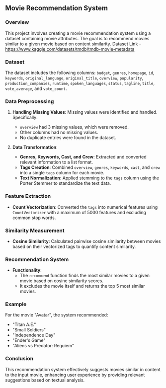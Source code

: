 ## Movie Recommendation System

### Overview
This project involves creating a movie recommendation system using a dataset containing movie attributes. The goal is to recommend movies similar to a given movie based on content similarity.
Dataset Link - https://www.kaggle.com/datasets/tmdb/tmdb-movie-metadata

### Dataset
The dataset includes the following columns: `budget`, `genres`, `homepage`, `id`, `keywords`, `original_language`, `original_title`, `overview`, `popularity`, `production_companies`, `runtime`, `spoken_languages`, `status`, `tagline`, `title`, `vote_average`, and `vote_count`.

### Data Preprocessing
1. **Handling Missing Values**: Missing values were identified and handled. Specifically:
   - `overview` had 3 missing values, which were removed.
   - Other columns had no missing values.
   - No duplicate entries were found in the dataset.

2. **Data Transformation**:
   - **Genres, Keywords, Cast, and Crew**: Extracted and converted relevant information to a list format.
   - **Tags Creation**: Combined `overview`, `genres`, `keywords`, `cast`, and `crew` into a single `tags` column for each movie.
   - **Text Normalization**: Applied stemming to the `tags` column using the Porter Stemmer to standardize the text data.

### Feature Extraction
- **Count Vectorization**: Converted the `tags` into numerical features using `CountVectorizer` with a maximum of 5000 features and excluding common stop words.

### Similarity Measurement
- **Cosine Similarity**: Calculated pairwise cosine similarity between movies based on their vectorized tags to quantify content similarity.

### Recommendation System
- **Functionality**:
  - The `recommend` function finds the most similar movies to a given movie based on cosine similarity scores.
  - It excludes the movie itself and returns the top 5 most similar movies.

### Example
For the movie "Avatar", the system recommended:
- "Titan A.E."
- "Small Soldiers"
- "Independence Day"
- "Ender's Game"
- "Aliens vs Predator: Requiem"

### Conclusion
This recommendation system effectively suggests movies similar in content to the input movie, enhancing user experience by providing relevant suggestions based on textual analysis.
